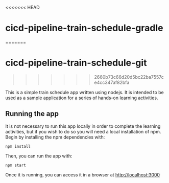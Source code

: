 <<<<<<< HEAD
# cicd-pipeline-train-schedule-gradle
=======
# cicd-pipeline-train-schedule-git
>>>>>>> 2660b73c66d20d5bc22ba7557ce4cc347af82bfa

This is a simple train schedule app written using nodejs. It is intended to be used as a sample application for a series of hands-on learning activities.

## Running the app

It is not necessary to run this app locally in order to complete the learning activities, but if you wish to do so you will need a local installation of npm. Begin by installing the npm dependencies with:

    npm install

Then, you can run the app with:

    npm start

Once it is running, you can access it in a browser at [http://localhost:3000](http://localhost:3000)